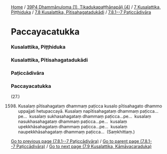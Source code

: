 
[Home](/) / [39P4 Dhammānuloma (1), Tikadukapaṭṭhānapāḷi (4)](../../../../39P4.md) / [7 Kusalattika, Piṭṭhiduka](../../../7.md) / [7.8 Kusalattika, Pītisahagatadukādi](../../7.8.md) / [7.8.1--7 Paṭiccādivāra](../7.8.1--7.md)

# Paccayacatukka

### Kusalattika, Piṭṭhiduka

### Kusalattika, Pītisahagatadukādi

### Paṭiccādivāra

### Paccayacatukka

(27.)

1598. Kusalaṃ pītisahagataṃ dhammaṃ paṭicca kusalo pītisahagato dhammo uppajjati hetupaccayā. Kusalaṃ napītisahagataṃ dhammaṃ paṭicca…pe…  kusalaṃ sukhasahagataṃ dhammaṃ paṭicca…pe…  kusalaṃ nasukhasahagataṃ dhammaṃ paṭicca…pe…  kusalaṃ upekkhāsahagataṃ dhammaṃ paṭicca…pe…  kusalaṃ naupekkhāsahagataṃ dhammaṃ paṭicca…  (Saṃkhittaṃ.)

[Go to previous page (7.8.1--7 Paṭiccādivāra)](../7.8.1--7.md) / [Go to parent page (7.8.1--7 Paṭiccādivāra)](../7.8.1--7.md) / [Go to next page (7.9 Kusalattika, Kāmāvacaraduka)](../../7.9.md)


